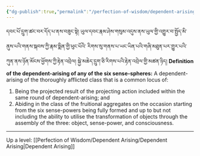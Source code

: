 ```yaml
---
{"dg-publish":true,"permalink":"/perfection-of-wisdom/dependent-arising/six-sense-spheres/"}
---
```


དབང་པོ་དྲུག་ཚང་བར་དོད་པ་ནས་བཟུང་སྟེ། ཡུལ་དབང་རྣམ་ཤེས་གསུམ་འདུས་ནས་ཡུལ་གྱི་འགྱུར་བ་སྤྱོད་མི་ནུས་པའི་གནས་སྐབས་ཀྱི་རྣམ་སྨིན་གྱི་ཕུང་པོའི་
རིགས་སུ་གནས་པ་ཡང་ཡིན་པའི་གཞི་མཐུན་པར་གྱུར་པའི་ཀུན་ནས་ཉོན་མོངས་ཕྱོགས་ཀྱི་རྟེན་འབྲེལ། སྐྱེ་མཆེད་དྲུག་ཅི་རིགས་པའི་རྟེན་འབྲེལ་གྱི་མཚན་ཉིད།
**Definition of the dependent-arising of any of the six sense-spheres:**
A dependent-arising of the thoroughly afflicted class that is a common locus of:
1. Being the projected result of the projecting action included within the same round of dependent-arising; and
2. Abiding in the class of the fruitional aggregates on the occasion starting from the six sense-powers being fully formed and up to but not including the ability to utilise the transformation of objects through the assembly of the three: object, sense-power, and consciousness.

---
Up a level: [[Perfection of Wisdom/Dependent Arising/Dependent Arising\|Dependent Arising]]